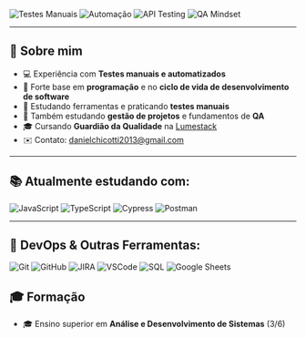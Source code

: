 
<!-- Badges de áreas de atuação -->
![Testes Manuais](https://img.shields.io/badge/-Testes%20Manuais-1E1E2E?style=for-the-badge&logoColor=white)
![Automação](https://img.shields.io/badge/-Automação-1E1E2E?style=for-the-badge)
![API Testing](https://img.shields.io/badge/-API%20Testing-1E1E2E?style=for-the-badge)
![QA Mindset](https://img.shields.io/badge/-QA%20Mindset-1E1E2E?style=for-the-badge)

---

## 🔹 Sobre mim
- 💻 Experiência com **Testes manuais e automatizados**
- 🧠 Forte base em **programação** e no **ciclo de vida de desenvolvimento de software**
- 🧪 Estudando ferramentas e praticando **testes manuais**
- 🧭 Também estudando **gestão de projetos** e fundamentos de **QA**
- 🎓 Cursando **Guardião da Qualidade** na [Lumestack](https://lumestack.com/)
- ✉️ Contato: danielchicotti2013@gmail.com

---

## 📚 Atualmente estudando com:
![JavaScript](https://img.shields.io/badge/-JavaScript-1E1E2E?style=for-the-badge&logo=javascript)
![TypeScript](https://img.shields.io/badge/-TypeScript-1E1E2E?style=for-the-badge&logo=typescript)
![Cypress](https://img.shields.io/badge/-Cypress-1E1E2E?style=for-the-badge&logo=cypress)
![Postman](https://img.shields.io/badge/-Postman-1E1E2E?style=for-the-badge&logo=postman)

---

## 🧰 DevOps & Outras Ferramentas:
![Git](https://img.shields.io/badge/-Git-1E1E2E?style=for-th)
![GitHub](https://img.shields.io/badge/-GitHub-1E1E2E?style=for-the-badge&logo=github)
![JIRA](https://img.shields.io/badge/-JIRA-1E1E2E?style=for-the-badge&logo=jira)
![VSCode](https://img.shields.io/badge/-VSCode-1E1E2E?style=for-the-badge&logo=visual-studio-code)
![SQL](https://img.shields.io/badge/-SQL-1E1E2E?style=for-the-badge&logo=sqlite)
![Google Sheets](https://img.shields.io/badge/-Google%20Sheets-1E1E2E?style=for-the-badge&logo=google-sheets)

## 🎓 Formação
- 🎓 Ensino superior em **Análise e Desenvolvimento de Sistemas** (3/6)
